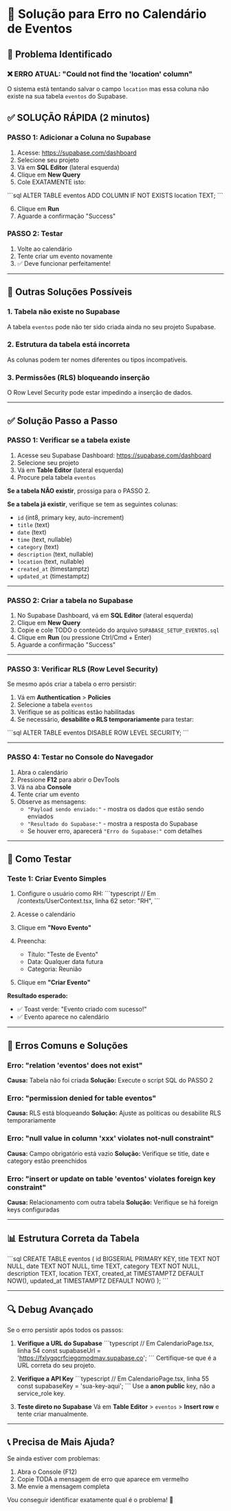 # 🔧 Solução para Erro no Calendário de Eventos

## 🎯 Problema Identificado

### ❌ **ERRO ATUAL: "Could not find the 'location' column"**

O sistema está tentando salvar o campo `location` mas essa coluna não existe na sua tabela `eventos` do Supabase.

## ✅ **SOLUÇÃO RÁPIDA (2 minutos)**

### **PASSO 1: Adicionar a Coluna no Supabase**

1. Acesse: https://supabase.com/dashboard
2. Selecione seu projeto  
3. Vá em **SQL Editor** (lateral esquerda)
4. Clique em **New Query**
5. Cole EXATAMENTE isto:

\`\`\`sql
ALTER TABLE eventos ADD COLUMN IF NOT EXISTS location TEXT;
\`\`\`

6. Clique em **Run**
7. Aguarde a confirmação "Success"

### **PASSO 2: Testar**

1. Volte ao calendário
2. Tente criar um evento novamente
3. ✅ Deve funcionar perfeitamente!

---

## 🔄 **Outras Soluções Possíveis**

### 1. **Tabela não existe no Supabase**
A tabela `eventos` pode não ter sido criada ainda no seu projeto Supabase.

### 2. **Estrutura da tabela está incorreta**
As colunas podem ter nomes diferentes ou tipos incompatíveis.

### 3. **Permissões (RLS) bloqueando inserção**
O Row Level Security pode estar impedindo a inserção de dados.

---

## ✅ Solução Passo a Passo

### **PASSO 1: Verificar se a tabela existe**

1. Acesse seu Supabase Dashboard: https://supabase.com/dashboard
2. Selecione seu projeto
3. Vá em **Table Editor** (lateral esquerda)
4. Procure pela tabela `eventos`

**Se a tabela NÃO existir**, prossiga para o PASSO 2.

**Se a tabela já existir**, verifique se tem as seguintes colunas:
- `id` (int8, primary key, auto-increment)
- `title` (text)
- `date` (text)
- `time` (text, nullable)
- `category` (text)
- `description` (text, nullable)
- `location` (text, nullable)
- `created_at` (timestamptz)
- `updated_at` (timestamptz)

---

### **PASSO 2: Criar a tabela no Supabase**

1. No Supabase Dashboard, vá em **SQL Editor** (lateral esquerda)
2. Clique em **New Query**
3. Copie e cole TODO o conteúdo do arquivo `SUPABASE_SETUP_EVENTOS.sql`
4. Clique em **Run** (ou pressione Ctrl/Cmd + Enter)
5. Aguarde a confirmação "Success"

---

### **PASSO 3: Verificar RLS (Row Level Security)**

Se mesmo após criar a tabela o erro persistir:

1. Vá em **Authentication** > **Policies**
2. Selecione a tabela `eventos`
3. Verifique se as políticas estão habilitadas
4. Se necessário, **desabilite o RLS temporariamente** para testar:

\`\`\`sql
ALTER TABLE eventos DISABLE ROW LEVEL SECURITY;
\`\`\`

---

### **PASSO 4: Testar no Console do Navegador**

1. Abra o calendário
2. Pressione **F12** para abrir o DevTools
3. Vá na aba **Console**
4. Tente criar um evento
5. Observe as mensagens:
   - `"Payload sendo enviado:"` - mostra os dados que estão sendo enviados
   - `"Resultado do Supabase:"` - mostra a resposta do Supabase
   - Se houver erro, aparecerá `"Erro do Supabase:"` com detalhes

---

## 🧪 Como Testar

### Teste 1: Criar Evento Simples

1. Configure o usuário como RH:
\`\`\`typescript
// Em /contexts/UserContext.tsx, linha 62
setor: "RH",
\`\`\`

2. Acesse o calendário
3. Clique em **"Novo Evento"**
4. Preencha:
   - Título: "Teste de Evento"
   - Data: Qualquer data futura
   - Categoria: Reunião
5. Clique em **"Criar Evento"**

**Resultado esperado:**
- ✅ Toast verde: "Evento criado com sucesso!"
- ✅ Evento aparece no calendário

---

## 🐛 Erros Comuns e Soluções

### Erro: "relation 'eventos' does not exist"
**Causa:** Tabela não foi criada
**Solução:** Execute o script SQL do PASSO 2

### Erro: "permission denied for table eventos"
**Causa:** RLS está bloqueando
**Solução:** Ajuste as políticas ou desabilite RLS temporariamente

### Erro: "null value in column 'xxx' violates not-null constraint"
**Causa:** Campo obrigatório está vazio
**Solução:** Verifique se title, date e category estão preenchidos

### Erro: "insert or update on table 'eventos' violates foreign key constraint"
**Causa:** Relacionamento com outra tabela
**Solução:** Verifique se há foreign keys configuradas

---

## 📊 Estrutura Correta da Tabela

\`\`\`sql
CREATE TABLE eventos (
  id BIGSERIAL PRIMARY KEY,
  title TEXT NOT NULL,
  date TEXT NOT NULL,
  time TEXT,
  category TEXT NOT NULL,
  description TEXT,
  location TEXT,
  created_at TIMESTAMPTZ DEFAULT NOW(),
  updated_at TIMESTAMPTZ DEFAULT NOW()
);
\`\`\`

---

## 🔍 Debug Avançado

Se o erro persistir após todos os passos:

1. **Verifique a URL do Supabase**
\`\`\`typescript
// Em CalendarioPage.tsx, linha 54
const supabaseUrl = 'https://fxlygqcrfciegqmodmav.supabase.co';
\`\`\`
Certifique-se que é a URL correta do seu projeto.

2. **Verifique a API Key**
\`\`\`typescript
// Em CalendarioPage.tsx, linha 55
const supabaseKey = 'sua-key-aqui';
\`\`\`
Use a **anon public** key, não a service_role key.

3. **Teste direto no Supabase**
Vá em **Table Editor** > `eventos` > **Insert row** e tente criar manualmente.

---

## 📞 Precisa de Mais Ajuda?

Se ainda estiver com problemas:

1. Abra o Console (F12)
2. Copie TODA a mensagem de erro que aparece em vermelho
3. Me envie a mensagem completa

Vou conseguir identificar exatamente qual é o problema! 🚀
